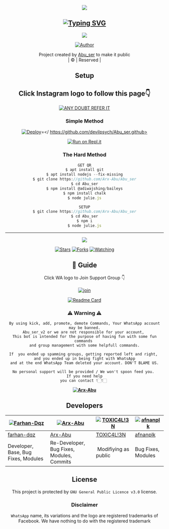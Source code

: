 <div align="center">
<div align="center">
  <p align="center">
<img src=https://www.linkpicture.com/q/20220107_193223_1.jpg>
</p>

## [![Typing SVG](https://readme-typing-svg.herokuapp.com?font=Lemon+milk&color=F7000&lines=WELCOME+TO+ABUSER+WA+BOT+REPO;CREATED+BY+ARX+ABU;THIS+IS+A+USERBOT+PRIVATE+AND+PUBLIC+BOT;WITH+MORE+FEATHERS)](https://git.io/typing-svg)

 </a>
</p>

<div align="center">
  <p align="center">
<img src=https://www.linkpicture.com/q/IMG-20220108-WA0143.jpg>
</p>
  <p align="center">
<a href="https://github.com/cyberchekuthan"><img title="Author" src="https://img.shields.io/badge/Author-Jasil-cyberchekuthan/Abu_ser?color=blue&style=for-the-badge&logo=whatsapp"></a>
</p>
</div>
<p align="center">
Project created by <a href="https://github.com/cyberchekuthan">Abu_ser</a> to make it public
    <br>
       | © |
        Reserved |
    <br> 
</p>

## Setup
<div align="center"> 


## Click Instagram logo to follow this page👇

 [![ANY DOUBT REFER IT](photo/instagram.png)](https://youtu.be/5MKycJxmA4c)


  ### Simple Method
  
[![Deploy](https://www.herokucdn.com/deploy/button.svg)](https://heroku.com/deploy?template)=</ https://github.com/devilpsych/Abu_ser.github>



  
[![Run on Repl.it](https://repl.it/badge/github/quiec/whatsAlfa)](https://replit.com/@ABUOP1/ABUSIREV3-QR?v=1)
  
### The Hard Method
```js
GET QR
$ apt install git
$ apt install nodejs --fix-missing
$ git clone https://github.com/Arx-Abu/Abu_ser
$ cd Abu_ser
$ npm install @adiwajshing/baileys
$ npm install chalk
$ node julie.js
```
      
```js
SETUP
$ git clone https://github.com/Arx-Abu/Abu_ser
$ cd Abu_ser
$ npm i
$ node julie.js
```

----

  <p align="center">
  <a href="https://github.com/Arx-Abu/Abu_ser">
    
<a href="https://github.com/Arx-Abu/followers">
<img src="https://img.shields.io/github/repo-size/cyberchekuthan/Kaztroserv1_v2?color=green&label=Repo%20total%20size&style=plastic">
<p align="center">
<a href="https://github.com/Arx-Abu/followers"
<img title="Followers" src="https://img.shields.io/github/followers/Aj-fx?color=blue&style=flat-square"></a>
<a href="https://github.com/Arx-Abu/Abu_ser/stargazers/"><img title="Stars" src="https://img.shields.io/github/stars/Arx-Abu/Abu_ser?color=blue&style=flat-square"></a>
<a href="https://github.com/Arx-Abu/Abu_ser/network/members"><img title="Forks" src="https://img.shields.io/github/forks/Arx-Abu/Abu_ser?color=blue&style=flat-square"></a>
<a href="https://github.com/Arx-Abu/Abu_ser/watchers"><img title="Watching" src="https://img.shields.io/github/watchers/Arx-Abu/Abu_ser?label=Watchers&color=blue&style=flat-square"></a>
</p>

## 📢 Guide
Click WA logo to Join Support Group 👇
    <br>
<br>
  [![join](https://github.com/Alien-alfa/PublicBot/blob/main/wlogo.svg.png)](https://chat.whatsapp.com/JM2qHJm8zS95itgHXjd88R)
  <div align="center">
       
  [![Readme Card](https://github-readme-stats.vercel.app/api/pin/?username=Arx&repo=Abu_ser&theme=nightowl)](https://github.com/Arx/Abu_ser)
  </div>
    
### ⚠ Warning ⚠

```
By using kick, add, promote, demote Commands, Your WhatsApp account may be banned.
Abu_ser_v2 or we are not responsible for your account, 
This bot is intended for the purpose of having fun with some fun commands 
and group management with some helpfull commands.

If  you ended up spamming groups, getting reported left and right, 
and you ended up in being fight with WhatsApp
and at the end WhatsApp Team deleted your account. DON'T BLAME US.

No personal support will be provided / We won't spoon feed you. 
If you need help
you can contact 👇🏻👇🏻 
```
**[![Arx-Abu](https://raw.githubusercontent.com/rodrigograca31/rodrigograca31/master/matrix.svg)](http://wa.me/917025994178?text=Can%20you%20help%20bro)**

## Developers
  <div align="center">
    
  [![Farhan-Dqz](https://github.com/farhan-dqz.png?size=100)](https://github.com/farhan-dqz) | [![Arx-Abu](https://github.com/Arx-Abu.png?size=100)](https://github.com/Arx-Abu) |  [![TOXIC4L!3N](https://github.com/Alien-alfa.png?size=100)](https://github.com/AI-VIKI) | [![afnanplk](https://github.com/afnanplk.png?size=100)](https://github.com/afnanplk) 
----|----|----|----
[farhan-dqz](https://github.com/farhan-dqz) | [Arx-Abu](https://github.com/Arx-Abu) | [TOXIC4L!3N](https://github.com/AI-VIKI) | [afnanplk](https://github.com/afnanplk) 
Developer, Base, Bug Fixes, Modules| Re-Developer, Bug Fixes, Modules, Commits |  Modifiying  as   public | Bug Fixes, Modules 
  </div>
    


## License
This project is protected by `GNU General Public Licence v3.0` license.

### Disclaimer
`WhatsApp` name, its variations and the logo are registered trademarks of Facebook. We have nothing to do with the registered trademark
